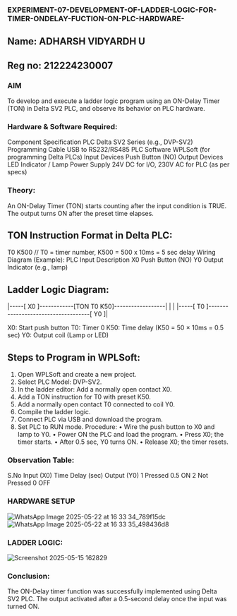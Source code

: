 ### EXPERIMENT-07-DEVELOPMENT-OF-LADDER-LOGIC-FOR-TIMER-ONDELAY-FUCTION-ON-PLC-HARDWARE-
## Name: ADHARSH VIDYARDH U
## Reg no: 212224230007
### AIM 
To develop and execute a ladder logic program using an ON-Delay Timer (TON) in Delta SV2 PLC, and observe its behavior on PLC hardware.
### Hardware & Software Required:
Component	Specification
PLC	Delta SV2 Series (e.g., DVP-SV2)
Programming Cable	USB to RS232/RS485
PLC Software	WPLSoft (for programming Delta PLCs)
Input Devices	Push Button (NO)
Output Devices	LED Indicator / Lamp
Power Supply	24V DC for I/O, 230V AC for PLC (as per specs)
### Theory:
An ON-Delay Timer (TON) starts counting after the input condition is TRUE. The output turns ON after the preset time elapses.

## TON Instruction Format in Delta PLC:
T0 K500  // T0 = timer number, K500 = 500 x 10ms = 5 sec delay
Wiring Diagram (Example):
PLC Input	Description
X0	Push Button (NO)
Y0	Output Indicator (e.g., lamp)
## Ladder Logic Diagram:


|-----[ X0 ]------------[TON T0 K50]------------------|
|                                               |
|-----[ T0 ]------------------------------------[ Y0 ]|

X0: Start push button
T0: Timer 0
K50: Time delay (K50 = 50 × 10ms = 0.5 sec)
Y0: Output coil (Lamp or LED)
## Steps to Program in WPLSoft:
1.	Open WPLSoft and create a new project.
2.	Select PLC Model: DVP-SV2.
3.	In the ladder editor: Add a normally open contact X0.
4.	Add a TON instruction for T0 with preset K50.
5.	Add a normally open contact T0 connected to coil Y0.
6.	Compile the ladder logic.
7.	Connect PLC via USB and download the program.
8.	Set PLC to RUN mode.
Procedure:
•	Wire the push button to X0 and lamp to Y0.
•	Power ON the PLC and load the program.
•	Press X0; the timer starts.
•	After 0.5 sec, Y0 turns ON.
•	Release X0; the timer resets.
### Observation Table:
S.No	Input (X0)	Time Delay (sec)	Output (Y0)
1	Pressed	0.5	ON
2	Not Pressed	0	OFF


###  HARDWARE SETUP 
![WhatsApp Image 2025-05-22 at 16 33 34_789f15dc](https://github.com/user-attachments/assets/0de00830-67ec-4e8d-8e22-ac66ec583393)
![WhatsApp Image 2025-05-22 at 16 33 35_498436d8](https://github.com/user-attachments/assets/4ffe8320-b214-422a-a885-2711c8be7f65)


### LADDER LOGIC:
![Screenshot 2025-05-15 162829](https://github.com/user-attachments/assets/4fc36645-10fe-4745-ac92-ee9f32842447)

### Conclusion:
The ON-Delay timer function was successfully implemented using Delta SV2 PLC. The output activated after a 0.5-second delay once the input was turned ON.
